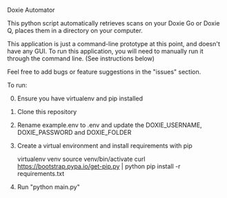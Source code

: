 Doxie Automator

This python script automatically retrieves scans on your Doxie Go or Doxie Q, places them in a directory on your computer.

This application is just a command-line prototype at this point, and doesn't have any GUI. To run this application, you will need to manually run it through the command line. (See instructions below)

Feel free to add bugs or feature suggestions in the "issues" section.

To run:

0) Ensure you have virtualenv and pip installed

1) Clone this repository

3) Rename example.env to .env and update the DOXIE_USERNAME, DOXIE_PASSWORD and DOXIE_FOLDER

4) Create a virtual environment and install requirements with pip

	virtualenv venv
    source venv/bin/activate
    curl https://bootstrap.pypa.io/get-pip.py | python
    pip install -r requirements.txt

5) Run "python main.py" 
